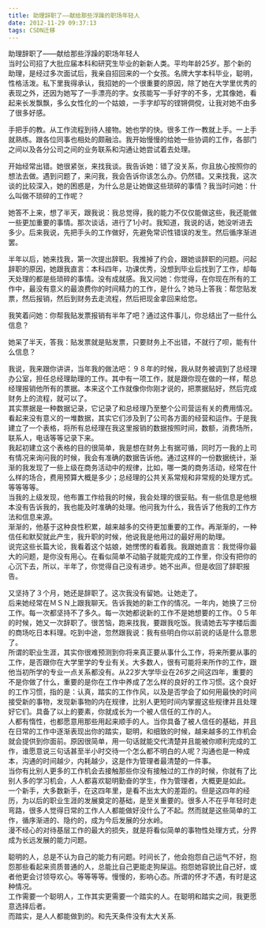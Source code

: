 ```yaml
---
title: 助理辞职了——献给那些浮躁的职场年轻人
date: 2012-11-29 09:37:13
tags: CSDN迁移
---
```

   助理辞职了——献给那些浮躁的职场年轻人  
 当时公司招了大批应届本科和研究生毕业的新新人类。平均年龄25岁。那个新的助理，是经过多次面试后，我亲自招回来的一个女孩。名牌大学本科毕业，聪明，性格活泼。私下里我得承认，我招她的一个很重要的原因，除了她在大学里优秀的表现之外，还因为她写了一手漂亮的字。女孩能写一手好字的不多，尤其像她，看起来长发飘飘，多么女性化的一个姑娘，一手字却写的铿锵倜傥，让我对她不由多了很多好感。  

 手把手的教。从工作流程到待人接物。她也学的快。很多工作一教就上手。一上手就熟练。跟各位同事也相处的颇融洽。我开始慢慢的给她一些协调的工作，各部门之间以及各分公司之间的业务联系和沟通让她尝试着去处理。

 开始经常出错。她很紧张，来找我谈。我告诉她：错了没关系，你且放心按照你的想法去做。遇到问题了，来问我，我会告诉你该怎么办。仍然错。又来找我，这次谈的比较深入，她的困惑是，为什么总是让她做这些琐碎的事情？我当时问她：什么叫做不琐碎的工作呢？

 她答不上来，想了半天，跟我说：我总觉得，我的能力不仅仅能做这些，我还能做一些更加重要的事情。那次谈话，进行了1小时。我知道，我说的话，她没听进去多少。后来我说，先把手头的工作做好，先避免常识性错误的发生。然后循序渐进罢。

 半年以后，她来找我，第一次提出辞职。我推掉了约会，跟她谈辞职的问题。问起辞职的原因，她跟我直言：本科四年，功课优秀，没想到毕业后找到了工作，却每天处理的都是些琐碎的事情。没有成就感。我又问她：你觉得，在你现在所有的工作中，最没有意义的最浪费你的时间精力的工作，是什么？她马上答我：帮您贴发票，然后报销，然后到财务去走流程，然后把现金拿回来给您。  

 我笑着问她：你帮我贴发票报销有半年了吧？通过这件事儿，你总结出了一些什么信息？

 她呆了半天，答我：贴发票就是贴发票，只要财务上不出错，不就行了呗，能有什么信息？

 我说，我来跟你讲讲，当年我的做法吧：９８年的时候，我从财务被调到了总经理办公室，担任总经理助理的工作。其中有一项工作，就是跟你现在做的一样，帮总经理报销他所有的票据。本来这个工作就像你你刚才说的，把票据贴好，然后完成财务上的流程，就可以了。  
 其实票据是一种数据记录，它记录了和总经理乃至整个公司营运有关的费用情况。看起来没有意义的一堆数据，其实它们涉及到了公司各方面的经营和运作。于是我建立了一个表格，将所有总经理在我这里报销的数据按照时间，数额，消费场所，联系人，电话等等记录下来。  
 我起初建立这个表格的目的很简单，我是想在财务上有据可循，同时万一我的上司有情况来询问我的时候，我会有准确的数据告诉他。通过这样的一份数据统计，渐渐的我发现了一些上级在商务活动中的规律，比如，哪一类的商务活动，经常在什么样的场合，费用预算大概是多少；总经理的公共关系常规和非常规的处理方式。等等等等。  
 当我的上级发现，他布置工作给我的时候，我会处理的很妥贴。有一些信息是他根本没有告诉我的，我也能及时准确的处理。他问我为什么，我告诉了他我的工作方法和信息来源。  
 渐渐的，他基于这种良性积累，越来越多的交待更加重要的工作。再渐渐的，一种信任和默契就此产生，我升职的时候，他说我是他用过的最好用的助理。  
  说完这些长篇大论，我看着这个姑娘，她愣愣的看着我。我跟她直言：我觉得你最大的问题，是你没有用心。在看似简单不动脑子就能完成的工作里，你没有把你的心沉下去，所以，半年了，你觉得自己没有进步。她不出声。但是收回了辞职报告。 

 又坚持了３个月，她还是辞职了。这次我没有留她。让她走了。  
 后来她经常在ＭＳＮ上跟我聊天。告诉我她的新工作的情况。一年内，她换了三份工作。每一次都坚持不了多久。每一次她都说新的工作不是她想要的工作。０５年的时候，她又一次辞职了。很苦恼，跑来找我，要跟我吃饭。我请她去写字楼后面的商场吃日本料理。吃到中途，忽然跟我说：我有些明白你以前说的话是什么意思了。  
 所谓的职业生涯，其实你很难预测到你将来真正要从事什么工作，将来所要从事的工作，是否跟你在大学里学的专业有关。大多数人，很有可能将来所作的工作，跟他当初所学的专业一点关系都没有。从22岁大学毕业在26岁之间这四年，重要的不是你做了什么，重要的是你在工作中养成了怎么样的良好的工作习惯。这个良好的工作习惯，指的是：认真，踏实的工作作风，以及是否学会了如何用最快的时间接受新的事物，发现新事物的内在规律，比别人更短时间内掌握这些规律并且处理好它们。具备了以上的要素，你就成长为一个被人信任的工作的人。  
 人都有惰性，也都愿意用那些用起来顺手的人。当你具备了被人信任的基础，并且在日常的工作中逐渐表现出你的踏实，聪明，和细致的时候，越来越多的工作机会就会提供到你面前。原因很简单，用一句话就能交代清楚并且能被你顺利完成的工作，谁愿意说三句话甚至半小时交待一个怎么都不明白的人呢？沟通也是一种成本，沟通的时间越少，内耗越少，这是作为管理者最清楚的一件事。  
  当你有比别人更多的工作机会去接触那些你没有接触过的工作的时候，你就有了比别人多的学习机会，人人都喜欢聪明勤奋的学生，作为管理者，大概更是如此。  
 一个新手，大多数新手，在这四年里，是看不出太大的差距的。但是这四年的经历，为以后的职业生涯的发展奠定的基础，是至关重要的。很多人不在乎年轻时走弯路，很多人觉得日常的工作人人都能做好没什么了不起。然而就是这些简单的工作，循序渐进的、隐约的，成为今后发展的分水岭。  
 漫不经心的对待基层工作的最大的损失，就是将看似简单的事物性处理方式，分界成为长远发展的能力问题。

 聪明的人，总是不认为自己的能力有问题。时间长了，他会抱怨自己运气不好，抱怨那些看起来资质普通的人，总能比自己更能走狗屎运。抱怨她容貌比自己好，或者他更会讨领导欢心。等等等等。慢慢的，影响心态。所谓的怀才不遇，有时是这种情况。  
 工作需要一个聪明人，工作其实更需要一个踏实的人。在聪明和踏实之间，我更愿意选择后者。  
 而踏实，是人人都能做到的。和先天条件没有太大关系.

   
   
 
